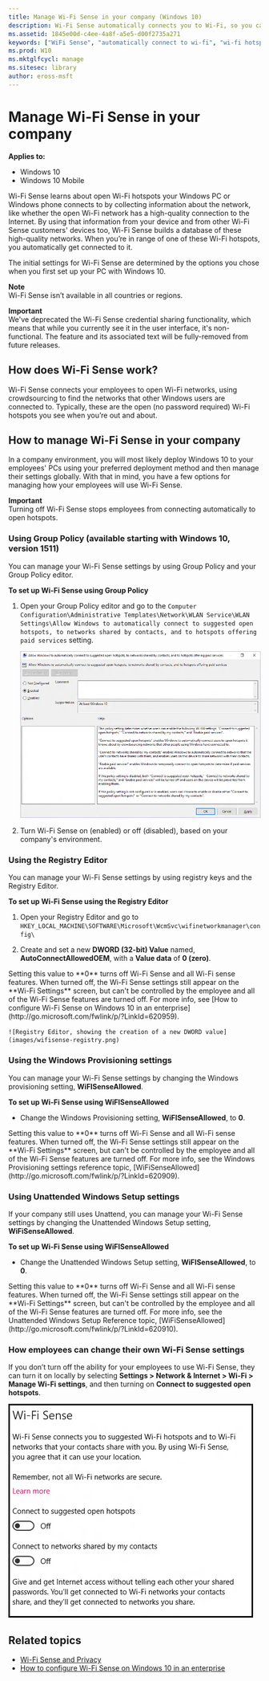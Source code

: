 ```yaml
---
title: Manage Wi-Fi Sense in your company (Windows 10)
description: Wi-Fi Sense automatically connects you to Wi-Fi, so you can get online quickly in more places.
ms.assetid: 1845e00d-c4ee-4a8f-a5e5-d00f2735a271
keywords: ["WiFi Sense", "automatically connect to wi-fi", "wi-fi hotspot connection"]
ms.prod: W10
ms.mktglfcycl: manage
ms.sitesec: library
author: eross-msft
---
```


# Manage Wi-Fi Sense in your company
**Applies to:**

-   Windows 10
-   Windows 10 Mobile

Wi-Fi Sense learns about open Wi-Fi hotspots your Windows PC or Windows phone connects to by collecting information about the network, like whether the open Wi-Fi network has a high-quality connection to the Internet. By using that information from your device and from other Wi-Fi Sense customers' devices too, Wi-Fi Sense builds a database of these high-quality networks. When you’re in range of one of these Wi-Fi hotspots, you automatically get connected to it.

The initial settings for Wi-Fi Sense are determined by the options you chose when you first set up your PC with Windows 10.

**Note**<br>Wi-Fi Sense isn’t available in all countries or regions. 

**Important**<br>We've deprecated the Wi-Fi Sense credential sharing functionality, which means that while you currently see it in the user interface, it's non-functional. The feature and its associated text will be fully-removed from future releases.

## How does Wi-Fi Sense work?
Wi-Fi Sense connects your employees to open Wi-Fi networks, using crowdsourcing to find the networks that other Windows users are connected to. Typically, these are the open (no password required) Wi-Fi hotspots you see when you’re out and about.


## How to manage Wi-Fi Sense in your company
In a company environment, you will most likely deploy Windows 10 to your employees' PCs using your preferred deployment method and then manage their settings globally. With that in mind, you have a few options for managing how your employees will use Wi-Fi Sense.

**Important**<br>Turning off Wi-Fi Sense stops employees from connecting automatically to open hotspots.

### Using Group Policy (available starting with Windows 10, version 1511)
You can manage your Wi-Fi Sense settings by using Group Policy and your Group Policy editor.

**To set up Wi-Fi Sense using Group Policy**

1.  Open your Group Policy editor and go to the `Computer Configuration\Administrative Templates\Network\WLAN Service\WLAN Settings\Allow Windows to automatically connect to suggested open hotspots, to networks shared by contacts, and to hotspots offering paid services` setting.

    ![Group Policy Editor, showing the Wi-Fi Sense setting](images/wifisense-grouppolicy.png)

2.  Turn Wi-Fi Sense on (enabled) or off (disabled), based on your company's environment.

### Using the Registry Editor
You can manage your Wi-Fi Sense settings by using registry keys and the Registry Editor.

**To set up Wi-Fi Sense using the Registry Editor**

1.  Open your Registry Editor and go to `HKEY_LOCAL_MACHINE\SOFTWARE\Microsoft\WcmSvc\wifinetworkmanager\config\`

2.  Create and set a new **DWORD (32-bit) Value** named, **AutoConnectAllowedOEM**, with a **Value data** of **0 (zero)**.
<p>Setting this value to **0** turns off Wi-Fi Sense and all Wi-Fi sense features. When turned off, the Wi-Fi Sense settings still appear on the **Wi-Fi Settings** screen, but can't be controlled by the employee and all of the Wi-Fi Sense features are turned off. For more info, see [How to configure Wi-Fi Sense on Windows 10 in an enterprise](http://go.microsoft.com/fwlink/p/?LinkId=620959).

    ![Registry Editor, showing the creation of a new DWORD value](images/wifisense-registry.png)

### Using the Windows Provisioning settings
You can manage your Wi-Fi Sense settings by changing the Windows provisioning setting, **WiFISenseAllowed**.

**To set up Wi-Fi Sense using WiFISenseAllowed**

-   Change the Windows Provisioning setting, **WiFISenseAllowed**, to **0**.
<p>Setting this value to **0** turns off Wi-Fi Sense and all Wi-Fi sense features. When turned off, the Wi-Fi Sense settings still appear on the **Wi-Fi Settings** screen, but can't be controlled by the employee and all of the Wi-Fi Sense features are turned off. For more info, see the Windows Provisioning settings reference topic, [WiFiSenseAllowed](http://go.microsoft.com/fwlink/p/?LinkId=620909).

### Using Unattended Windows Setup settings
If your company still uses Unattend, you can manage your Wi-Fi Sense settings by changing the Unattended Windows Setup setting, **WiFiSenseAllowed**.

**To set up Wi-Fi Sense using WiFISenseAllowed**

-   Change the Unattended Windows Setup setting, **WiFISenseAllowed**, to **0**.
<p>Setting this value to **0** turns off Wi-Fi Sense and all Wi-Fi sense features. When turned off, the Wi-Fi Sense settings still appear on the **Wi-Fi Settings** screen, but can't be controlled by the employee and all of the Wi-Fi Sense features are turned off. For more info, see the Unattended Windows Setup Reference topic, [WiFiSenseAllowed](http://go.microsoft.com/fwlink/p/?LinkId=620910).

### How employees can change their own Wi-Fi Sense settings
If you don’t turn off the ability for your employees to use Wi-Fi Sense, they can turn it on locally by selecting **Settings &gt; Network & Internet &gt; Wi-Fi &gt; Manage Wi-Fi settings**, and then turning on **Connect to suggested open hotspots**.

![Wi-Fi Sense options shown to employees if it's not turned off](images/wifisense-settingscreens.png)

## Related topics
- [Wi-Fi Sense and Privacy](http://go.microsoft.com/fwlink/p/?LinkId=620911)
- [How to configure Wi-Fi Sense on Windows 10 in an enterprise](http://go.microsoft.com/fwlink/p/?LinkId=620959)

 

 






